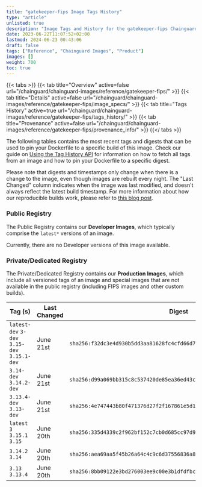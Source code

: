 ```yaml
---
title: "gatekeeper-fips Image Tags History"
type: "article"
unlisted: true
description: "Image Tags and History for the gatekeeper-fips Chainguard Image"
date: 2023-06-22T11:07:52+02:00
lastmod: 2024-06-23 00:43:06
draft: false
tags: ["Reference", "Chainguard Images", "Product"]
images: []
weight: 700
toc: true
---
```


{{< tabs >}}
{{< tab title="Overview" active=false url="/chainguard/chainguard-images/reference/gatekeeper-fips/" >}}
{{< tab title="Details" active=false url="/chainguard/chainguard-images/reference/gatekeeper-fips/image_specs/" >}}
{{< tab title="Tags History" active=true url="/chainguard/chainguard-images/reference/gatekeeper-fips/tags_history/" >}}
{{< tab title="Provenance" active=false url="/chainguard/chainguard-images/reference/gatekeeper-fips/provenance_info/" >}}
{{</ tabs >}}

The following tables contains the most recent tags and digests that can be used to pin your Dockerfile to a specific build of this image. Check our guide on [Using the Tag History API](/chainguard/chainguard-images/using-the-tag-history-api/) for information on how to fetch all tags from an image and how to pin your Dockerfile to a specific digest.

Please note that digests and timestamps only change when there is a change to the image, even though images are rebuilt every night. The "Last Changed" column indicates when the image was last modified, and doesn't always reflect the latest build timestamp. For more information about how our reproducible builds work, please refer to [this blog post](https://www.chainguard.dev/unchained/reproducing-chainguards-reproducible-image-builds).

### Public Registry
The Public Registry contains our **Developer Images**, which typically comprise the `latest*` versions of an image.

Currently, there are no Developer versions of this image available.

### Private/Dedicated Registry
The Private/Dedicated Registry contains our **Production Images**, which include all versioned tags of an image and special images that are not available in the public registry (including FIPS images and other custom builds).

| Tag (s)                                       | Last Changed | Digest                                                                    |
|-----------------------------------------------|--------------|---------------------------------------------------------------------------|
|  `latest-dev` `3-dev` `3.15-dev` `3.15.1-dev` | June 21st    | `sha256:f32dc3e4d930b5dd3aa81628fc4cfd66d7abe5ccc2ff6b598cf74476306500c4` |
|  `3.14-dev` `3.14.2-dev`                      | June 21st    | `sha256:d99a069bb315c8c537420de85ea36ed43c41a81a7f168b45f827ba59e7985400` |
|  `3.13.4-dev` `3.13-dev`                      | June 21st    | `sha256:4e747443b80f471376d27f2f167861e5d1b21332eee62a38aaa12847ddc8e56f` |
|  `latest` `3` `3.15.1` `3.15`                 | June 20th    | `sha256:335d4339c2f962bf152c7cb0d685cc97d94ea5fec58fb235866afdac6bb158bf` |
|  `3.14.2` `3.14`                              | June 20th    | `sha256:aea69aa5f45b26a64c4c9c6d37556836a80d6d4bb88511282bbaa477e3caa6c9` |
|  `3.13` `3.13.4`                              | June 20th    | `sha256:8bb09122e3bd276003ee9c00e3b1dfdfbc4907733d7dabf2a4c51cd5a835fb22` |

